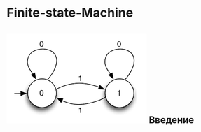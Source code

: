 Finite-state-Machine
=====================
![Finite-state-Machine](./fsm.png)
Введение
-----------------------------------


